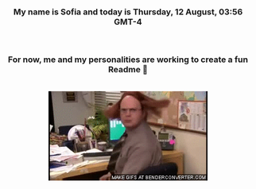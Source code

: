


<div align="center">
<h3 >My name is Sofia and today is Thursday, 12 August, 03:56 GMT-4</h3><br>
<h3 >For now, me and my personalities are working to create a fun Readme 👋
</h3><br>
<img src='img/dwight.gif' alt='working...'/>
</div>
